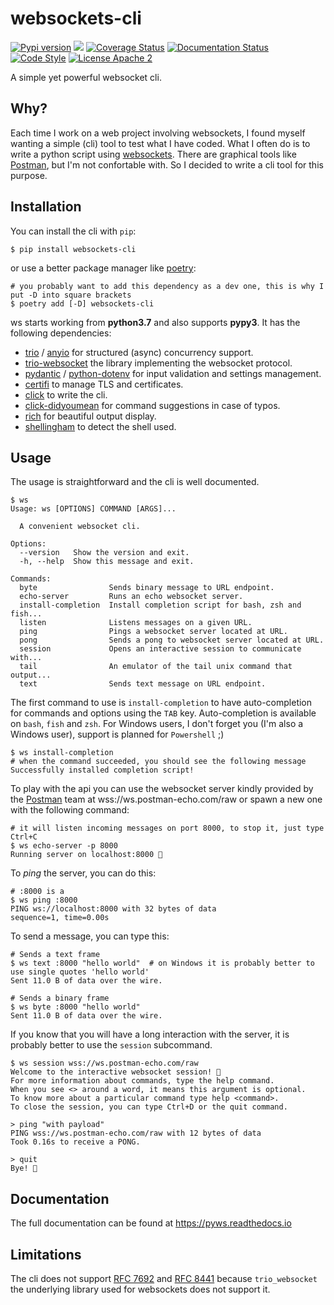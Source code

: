 # websockets-cli

[![Pypi version](https://img.shields.io/pypi/v/ws.svg)](https://pypi.org/project/ws/)
![](https://github.com/lewoudar/ws/workflows/CI/badge.svg)
[![Coverage Status](https://codecov.io/gh/lewoudar/ws/branch/main/graphs/badge.svg?branch=main)](https://codecov.io/gh/lewoudar/ws)
[![Documentation Status](https://readthedocs.org/projects/pyws/badge/?version=latest)](https://pyws.readthedocs.io/en/latest/?badge=latest)
[![Code Style](https://img.shields.io/badge/code%20style-black-black)](https://github.com/wntrblm/nox)
[![License Apache 2](https://img.shields.io/hexpm/l/plug.svg)](http://www.apache.org/licenses/LICENSE-2.0)

A simple yet powerful websocket cli.

## Why?

Each time I work on a web project involving websockets, I found myself wanting a simple (cli) tool to test what I have
coded. What I often do is to write a python script using [websockets](https://websockets.readthedocs.io/en/stable/).
There are graphical tools like [Postman](https://www.postman.com/), but I'm not confortable with.
So I decided to write a cli tool for this purpose.

## Installation

You can install the cli with `pip`:

```shell
$ pip install websockets-cli
```

or use a better package manager like [poetry](https://python-poetry.org/docs/):

```shell
# you probably want to add this dependency as a dev one, this is why I put -D into square brackets
$ poetry add [-D] websockets-cli
```

ws starts working from **python3.7** and also supports **pypy3**. It has the following dependencies:

- [trio](https://trio.readthedocs.io/en/stable/) / [anyio](https://anyio.readthedocs.io/en/stable/) for structured
  (async) concurrency support.
- [trio-websocket](https://trio-websocket.readthedocs.io/en/stable/) the library implementing the websocket protocol.
- [pydantic](https://pydantic-docs.helpmanual.io/) / [python-dotenv](https://pypi.org/project/python-dotenv/) for
  input validation and settings management.
- [certifi](https://pypi.org/project/certifi/) to manage TLS and certificates.
- [click](https://click.palletsprojects.com/en/8.1.x/) to write the cli.
- [click-didyoumean](https://pypi.org/project/click-didyoumean/) for command suggestions in case of typos.
- [rich](https://rich.readthedocs.io/en/latest/) for beautiful output display.
- [shellingham](https://pypi.org/project/shellingham/) to detect the shell used.

## Usage

The usage is straightforward and the cli is well documented.

```shell
$ ws
Usage: ws [OPTIONS] COMMAND [ARGS]...

  A convenient websocket cli.

Options:
  --version   Show the version and exit.
  -h, --help  Show this message and exit.

Commands:
  byte                Sends binary message to URL endpoint.
  echo-server         Runs an echo websocket server.
  install-completion  Install completion script for bash, zsh and fish...
  listen              Listens messages on a given URL.
  ping                Pings a websocket server located at URL.
  pong                Sends a pong to websocket server located at URL.
  session             Opens an interactive session to communicate with...
  tail                An emulator of the tail unix command that output...
  text                Sends text message on URL endpoint.

```

The first command to use is `install-completion` to have auto-completion for commands and options using the `TAB` key.
Auto-completion is available on `bash`, `fish` and `zsh`. For Windows users, I don't forget you (I'm also a Windows
user), support is planned for `Powershell` ;)

```shell
$ ws install-completion
# when the command succeeded, you should see the following message
Successfully installed completion script!
```

To play with the api you can use the websocket server kindly provided by the
[Postman](https://blog.postman.com/introducing-postman-websocket-echo-service/) team at wss://ws.postman-echo.com/raw or
spawn a new one with the following command:

```shell
# it will listen incoming messages on port 8000, to stop it, just type Ctrl+C
$ ws echo-server -p 8000
Running server on localhost:8000 💫
```

To *ping* the server, you can do this:

```shell
# :8000 is a
$ ws ping :8000
PING ws://localhost:8000 with 32 bytes of data
sequence=1, time=0.00s
```

To send a message, you can type this:

```shell
# Sends a text frame
$ ws text :8000 "hello world"  # on Windows it is probably better to use single quotes 'hello world'
Sent 11.0 B of data over the wire.

# Sends a binary frame
$ ws byte :8000 "hello world"
Sent 11.0 B of data over the wire.
```

If you know that you will have a long interaction with the server, it is probably better to use the `session` subcommand.

```shell
$ ws session wss://ws.postman-echo.com/raw
Welcome to the interactive websocket session! 🌟
For more information about commands, type the help command.
When you see <> around a word, it means this argument is optional.
To know more about a particular command type help <command>.
To close the session, you can type Ctrl+D or the quit command.

> ping "with payload"
PING wss://ws.postman-echo.com/raw with 12 bytes of data
Took 0.16s to receive a PONG.

> quit
Bye! 👋
```
## Documentation

The full documentation can be found at https://pyws.readthedocs.io

## Limitations

The cli does not support [RFC 7692](https://datatracker.ietf.org/doc/html/rfc7692) and
[RFC 8441](https://datatracker.ietf.org/doc/html/rfc8441) because `trio_websocket` the underlying library used for
websockets does not support it.
